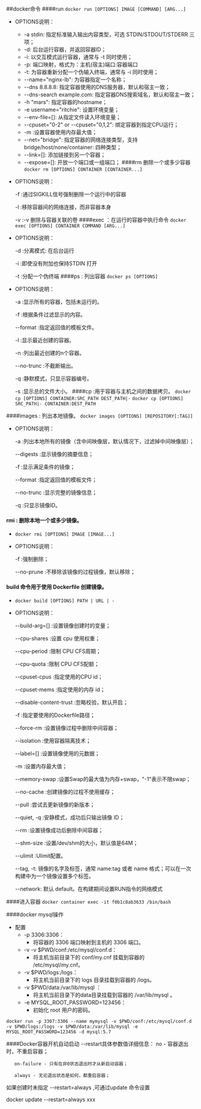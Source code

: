 ##docker命令 
####run
```docker run [OPTIONS] IMAGE [COMMAND] [ARG...]```
*   OPTIONS说明：
    *   -a stdin: 指定标准输入输出内容类型，可选 STDIN/STDOUT/STDERR 三项；
    *   -d: 后台运行容器，并返回容器ID；
    *   -i: 以交互模式运行容器，通常与 -t 同时使用；
    *   -p: 端口映射，格式为：主机(宿主)端口:容器端口
    *   -t: 为容器重新分配一个伪输入终端，通常与 -i 同时使用；
    *   --name="nginx-lb": 为容器指定一个名称；
    *   --dns 8.8.8.8: 指定容器使用的DNS服务器，默认和宿主一致；
    *   --dns-search example.com: 指定容器DNS搜索域名，默认和宿主一致；
    *   -h "mars": 指定容器的hostname；
    *   -e username="ritchie": 设置环境变量；
    *   --env-file=[]: 从指定文件读入环境变量；
    *   --cpuset="0-2" or --cpuset="0,1,2": 绑定容器到指定CPU运行；
    *   -m :设置容器使用内存最大值；
    *   --net="bridge": 指定容器的网络连接类型，支持 bridge/host/none/container: 四种类型；
    *   --link=[]: 添加链接到另一个容器；
    *   --expose=[]: 开放一个端口或一组端口；
####rm 删除一个或多少容器
```docker rm [OPTIONS] CONTAINER [CONTAINER...]```
*   OPTIONS说明：
    
    -f :通过SIGKILL信号强制删除一个运行中的容器
    
    -l :移除容器间的网络连接，而非容器本身
    
    -v :-v 删除与容器关联的卷
####exec ：在运行的容器中执行命令
```docker exec [OPTIONS] CONTAINER COMMAND [ARG...]```
*   OPTIONS说明：
    
    -d :分离模式: 在后台运行
    
    -i :即使没有附加也保持STDIN 打开
    
    -t :分配一个伪终端
####ps : 列出容器
```docker ps [OPTIONS]```
*   OPTIONS说明：
    
    -a :显示所有的容器，包括未运行的。
    
    -f :根据条件过滤显示的内容。
    
    --format :指定返回值的模板文件。
    
    -l :显示最近创建的容器。
    
    -n :列出最近创建的n个容器。
    
    --no-trunc :不截断输出。
    
    -q :静默模式，只显示容器编号。
    
    -s :显示总的文件大小。
####cp :用于容器与主机之间的数据拷贝。
    ```docker cp [OPTIONS] CONTAINER:SRC_PATH DEST_PATH|-```
    ```docker cp [OPTIONS] SRC_PATH|- CONTAINER:DEST_PATH ```

####images : 列出本地镜像。
    ```docker images [OPTIONS] [REPOSITORY[:TAG]]```
*   OPTIONS说明：
    
    -a :列出本地所有的镜像（含中间映像层，默认情况下，过滤掉中间映像层）；
    
    --digests :显示镜像的摘要信息；
    
    -f :显示满足条件的镜像；
    
    --format :指定返回值的模板文件；
    
    --no-trunc :显示完整的镜像信息；
    
    -q :只显示镜像ID。

#### rmi : 删除本地一个或多少镜像。
*   ```docker rmi [OPTIONS] IMAGE [IMAGE...]```
*   OPTIONS说明：
    
    -f :强制删除；
    
    --no-prune :不移除该镜像的过程镜像，默认移除；
    
#### build 命令用于使用 Dockerfile 创建镜像。
*   ```docker build [OPTIONS] PATH | URL | -```
*   OPTIONS说明：
    
    --build-arg=[] :设置镜像创建时的变量；
    
    --cpu-shares :设置 cpu 使用权重；
    
    --cpu-period :限制 CPU CFS周期；
    
    --cpu-quota :限制 CPU CFS配额；
    
    --cpuset-cpus :指定使用的CPU id；
    
    --cpuset-mems :指定使用的内存 id；
    
    --disable-content-trust :忽略校验，默认开启；
    
    -f :指定要使用的Dockerfile路径；
    
    --force-rm :设置镜像过程中删除中间容器；
    
    --isolation :使用容器隔离技术；
    
    --label=[] :设置镜像使用的元数据；
    
    -m :设置内存最大值；
    
    --memory-swap :设置Swap的最大值为内存+swap，"-1"表示不限swap；
    
    --no-cache :创建镜像的过程不使用缓存；
    
    --pull :尝试去更新镜像的新版本；
    
    --quiet, -q :安静模式，成功后只输出镜像 ID；
    
    --rm :设置镜像成功后删除中间容器；
    
    --shm-size :设置/dev/shm的大小，默认值是64M；
    
    --ulimit :Ulimit配置。
    
    --tag, -t: 镜像的名字及标签，通常 name:tag 或者 name 格式；可以在一次构建中为一个镜像设置多个标签。
    
    --network: 默认 default。在构建期间设置RUN指令的网络模式

####进入容器
```docker container exec -it f0b1c8ab3633 /bin/bash```

####docker mysql操作
*   配置
    *   -p 3306:3306：
        *   将容器的 3306 端口映射到主机的 3306 端口。
    *   -v -v $PWD/conf:/etc/mysql/conf.d：
        *   将主机当前目录下的 conf/my.cnf 挂载到容器的 /etc/mysql/my.cnf。
    *   -v $PWD/logs:/logs：
        *   将主机当前目录下的 logs 目录挂载到容器的 /logs。
    *   -v $PWD/data:/var/lib/mysql ：
        *   将主机当前目录下的data目录挂载到容器的 /var/lib/mysql 。
    *   -e MYSQL_ROOT_PASSWORD=123456：
        *   初始化 root 用户的密码。
        

```docker run -p 3307:3306 --name mymysql -v $PWD/conf:/etc/mysql/conf.d -v $PWD/logs:/logs -v $PWD/data:/var/lib/mysql -e MYSQL_ROOT_PASSWORD=123456 -d mysql:5.7``` 

####Docker容器开机自动启动
   --restart具体参数值详细信息：
       no -  容器退出时，不重启容器；

       on-failure - 只有在非0状态退出时才从新启动容器；

       always - 无论退出状态是如何，都重启容器；




如果创建时未指定 --restart=always ,可通过update 命令设置

docker update --restart=always xxx

